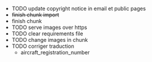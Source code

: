 * TODO update copyright notice in email et public pages
* ~~finish chunk import~~
* finish chunk
* TODO serve images over https
* TODO clear requirements file
* TODO change images in chunk
* TODO corriger traduction
  * aircraft_registration_number
